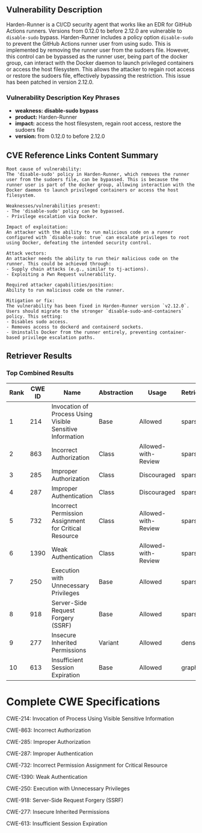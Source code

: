 ## Vulnerability Description
Harden-Runner is a CI/CD security agent that works like an EDR for GitHub Actions runners. Versions from 0.12.0 to before 2.12.0 are vulnerable to `disable-sudo` bypass. Harden-Runner includes a policy option `disable-sudo` to prevent the GitHub Actions runner user from using sudo. This is implemented by removing the runner user from the sudoers file. However, this control can be bypassed as the runner user, being part of the docker group, can interact with the Docker daemon to launch privileged containers or access the host filesystem. This allows the attacker to regain root access or restore the sudoers file, effectively bypassing the restriction. This issue has been patched in version 2.12.0.

### Vulnerability Description Key Phrases
- **weakness:** **disable-sudo bypass**
- **product:** Harden-Runner
- **impact:** access the host filesystem, regain root access, restore the sudoers file
- **version:** from 0.12.0 to before 2.12.0

## CVE Reference Links Content Summary
```text
Root cause of vulnerability:
The 'disable-sudo' policy in Harden-Runner, which removes the runner user from the sudoers file, can be bypassed. This is because the runner user is part of the docker group, allowing interaction with the Docker daemon to launch privileged containers or access the host filesystem.

Weaknesses/vulnerabilities present:
- The 'disable-sudo' policy can be bypassed.
- Privilege escalation via Docker.

Impact of exploitation:
An attacker with the ability to run malicious code on a runner configured with `disable-sudo: true` can escalate privileges to root using Docker, defeating the intended security control.

Attack vectors:
An attacker needs the ability to run their malicious code on the runner. This could be achieved through:
- Supply chain attacks (e.g., similar to tj-actions).
- Exploiting a Pwn Request vulnerability.

Required attacker capabilities/position:
Ability to run malicious code on the runner.

Mitigation or fix:
The vulnerability has been fixed in Harden-Runner version `v2.12.0`.  Users should migrate to the stronger `disable-sudo-and-containers` policy. This setting:
- Disables sudo access.
- Removes access to dockerd and containerd sockets.
- Uninstalls Docker from the runner entirely, preventing container-based privilege escalation paths.
```

## Retriever Results

### Top Combined Results

| Rank | CWE ID | Name | Abstraction | Usage  | Retrievers | Individual Scores |
|------|--------|------|-------------|-------|------------|-------------------|
| 1 | 214 | Invocation of Process Using Visible Sensitive Information | Base | Allowed | sparse | 0.669 |
| 2 | 863 | Incorrect Authorization | Class | Allowed-with-Review | sparse | 0.598 |
| 3 | 285 | Improper Authorization | Class | Discouraged | sparse | 0.598 |
| 4 | 287 | Improper Authentication | Class | Discouraged | sparse | 0.593 |
| 5 | 732 | Incorrect Permission Assignment for Critical Resource | Class | Allowed-with-Review | sparse | 0.589 |
| 6 | 1390 | Weak Authentication | Class | Allowed-with-Review | sparse | 0.581 |
| 7 | 250 | Execution with Unnecessary Privileges | Base | Allowed | sparse | 0.580 |
| 8 | 918 | Server-Side Request Forgery (SSRF) | Base | Allowed | sparse | 0.576 |
| 9 | 277 | Insecure Inherited Permissions | Variant | Allowed | dense | 0.462 |
| 10 | 613 | Insufficient Session Expiration | Base | Allowed | graph | 0.002 |



# Complete CWE Specifications

CWE-214: Invocation of Process Using Visible Sensitive Information

CWE-863: Incorrect Authorization

CWE-285: Improper Authorization

CWE-287: Improper Authentication

CWE-732: Incorrect Permission Assignment for Critical Resource

CWE-1390: Weak Authentication

CWE-250: Execution with Unnecessary Privileges

CWE-918: Server-Side Request Forgery (SSRF)

CWE-277: Insecure Inherited Permissions

CWE-613: Insufficient Session Expiration